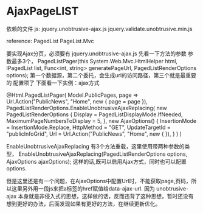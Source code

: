 # AjaxPageLIST

依赖的文件
js:
jquery.unobtrusive-ajax.js
jquery.validate.unobtrusive.min.js

reference:
PagedList
PageList.Mvc

要实现Ajax分页，必须要有 jquery.unobtrusive-ajax.js
先看一下方法的参数
参数最多3个，
PagedListPager(this System.Web.Mvc.HtmlHelper html, 
    IPagedList list,
    Func<int, string> generatePageUrl, 
    PagedListRenderOptions options);
第一个数据源，第二个委托，会生成url的访问路径，第三个就是最重要的 配置项了
下面看一下实例：ajax方式
<div id="pager_public" class="item">
 @Html.PagedListPager(
        Model.PublicPages,
        page => Url.Action("PublicNews", "Home", new { page = page }),
        PagedListRenderOptions.EnableUnobtrusiveAjaxReplacing(
            new PagedListRenderOptions
            {
                Display = PagedListDisplayMode.IfNeeded,
                MaximumPageNumbersToDisplay = 5,
            },
            new AjaxOptions()
            {
                InsertionMode = InsertionMode.Replace,
                HttpMethod = "GET",
                UpdateTargetId = "publicInfoGrid",
                Url = Url.Action("PublicNews", "Home", new { }),
            }
        )
    )
</div>
 <script type="text/javascript">
    $(document).ready(function () {
        $('#pager_public .pagination a').each(function (index, element) {
            var myhref = $(element).attr('href');
            console.log(myhref);
            $(element).attr('data-ajax-url', myhref);
        })
    })
</script>   
    
EnableUnobtrusiveAjaxReplacing 有3个方法重载，这里使用带两种参数的类型，
    EnableUnobtrusiveAjaxReplacing(PagedListRenderOptions options, AjaxOptions ajaxOptions);
这样的话,既可以启用Ajax方式，同时也可以配置 options.

但是这里还是有一个问题，在AjaxOptions中配置Url时，不能获取page,页码，所以这里另外用一段js来把a标签的href赋值给data-ajax-url.
因为 unobtrusive-ajax 本身就是非侵入式的思想，这样做的话，反而违背了这种思想，暂时还没有想到更好的办法，后面发现如果有更好的方法，在继续更新优化。





